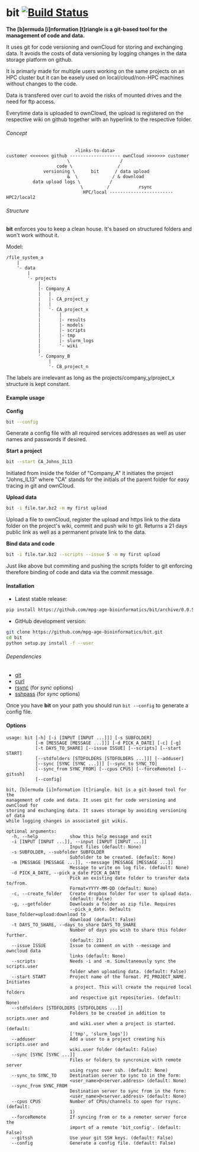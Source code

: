 # bit [![Build Status](https://travis-ci.org/mpg-age-bioinformatics/bit.svg?branch=master)](https://travis-ci.org/mpg-age-bioinformatics/bit)

**The [b]ermuda [i]nformation [t]riangle is a git-based tool for the management of code and data.**

It uses git for code versioning and ownCloud for storing and exchanging data. It avoids the costs of data versioning by logging changes in the data storage platform on github.

It is primarly made for multiple users working on the same projects on an HPC cluster but it can be easely used on local/cloud/non-HPC machines without changes to the code.

Data is transfered over curl to avoid the risks of mounted drives and the need for ftp access.

Everytime data is uploaded to ownClowd, the upload is registered on the respective wiki on github together with an hyperlink to the respective folder.

###### Concept

```
                          >links-to-data>
customer <<<<<<< github ------------------- ownCloud >>>>>>> customer
                       \                   /
                   code \                 /
              versioning \      bit      / data upload
                       &  \             / & download
          data upload logs \           /
                            \         /           rsync
                             HPC/local ------------------------HPC2/local2
```

###### Structure

**bit** enforces you to keep a clean house. It's based on structured folders and won't work without it.

Model:

```
/file_system_a
    |
    '- data
        |
        '- projects
            |
            |- Company_A
            |   |
            |   |- CA_project_y
            |   |
            |   '- CA_project_x
            |       |
            |       |- results
            |       |- models
            |       |- scripts
            |       |- tmp
            |       |- slurm_logs
            |       '- wiki
            |
            '- Company_B
                |
                '- CB_project_n
```

The labels are irrelevant as long as the projects/company_y/project_x structure is kept constant.

#### Example usage

**Config**
```bash
bit --config
```
Generate a config file with all required services addresses as well as user names and passwords if desired.

**Start a project** 
```bash
bit --start CA_Johns_IL13
```
Initiated from inside the folder of "Company_A" it initiates the project "Johns_IL13" where "CA" stands for the initials of the parent folder for easy tracing in git and ownCloud.

**Upload data**
```bash
bit -i file.tar.bz2 -m my first upload
```
Upload a file to ownCloud, register the upload and https link to the data folder on the project's wiki, commit and push wiki to git. Returns a 21 days public link as well as a permanent private link to the data.

**Bind data and code**
```bash
bit -i file.tar.bz2 --scripts --issue 5 -m my first upload
```
Just like above but commiting and pushing the scripts folder to git enforcing therefore binding of code and data via the commit message.



#### Installation

* Latest stable release:

```bash
pip install https://github.com/mpg-age-bioinformatics/bit/archive/0.0.5.tar.gz --user
```

* GitHub development version:

```bash
git clone https://github.com/mpg-age-bioinformatics/bit.git
cd bit
python setup.py install -f --user
```

###### Dependencies

* [git](https://git-scm.com)
* [curl](https://curl.haxx.se)
* [rsync](https://rsync.samba.org) (for *sync* options)
* [sshpass](https://sourceforge.net/projects/sshpass/) (for *sync* options)

Once you have **bit** on your path you should run `bit --config` to generate a config file.

#### Options

```
usage: bit [-h] [-i [INPUT [INPUT ...]]] [-s SUBFOLDER]
           [-m [MESSAGE [MESSAGE ...]]] [-d PICK_A_DATE] [-c] [-g]
           [-t DAYS_TO_SHARE] [--issue ISSUE] [--scripts] [--start START]
           [--stdfolders [STDFOLDERS [STDFOLDERS ...]]] [--adduser]
           [--sync [SYNC [SYNC ...]]] [--sync_to SYNC_TO]
           [--sync_from SYNC_FROM] [--cpus CPUS] [--forceRemote] [--gitssh]
           [--config]

bit, [b]ermuda [i]nformation [t]riangle. bit is a git-based tool for the
management of code and data. It uses git for code versioning and ownCloud for
storing and exchanging data. It saves storage by avoiding versioning of data
while logging changes in associated git wikis.

optional arguments:
  -h, --help            show this help message and exit
  -i [INPUT [INPUT ...]], --input [INPUT [INPUT ...]]
                        Input files (default: None)
  -s SUBFOLDER, --subfolder SUBFOLDER
                        Subfolder to be created. (default: None)
  -m [MESSAGE [MESSAGE ...]], --message [MESSAGE [MESSAGE ...]]
                        Message to write on log file. (default: None)
  -d PICK_A_DATE, --pick_a_date PICK_A_DATE
                        Pick an existing date folder to transfer data to/from.
                        Format=YYYY-MM-DD (default: None)
  -c, --create_folder   Create dropbox folder for user to upload data.
                        (default: False)
  -g, --getfolder       Downloads a folder as zip file. Requires
                        --pick_a_date. Defaults base_folder=upload:download to
                        download (default: False)
  -t DAYS_TO_SHARE, --days_to_share DAYS_TO_SHARE
                        Number of days you wish to share this folder further.
                        (default: 21)
  --issue ISSUE         Issue to comment on with --message and owncloud data
                        links (default: None)
  --scripts             Needs -i and -m. Simultaneously sync the scripts.user
                        folder when uploading data. (default: False)
  --start START         Project name of the format. PI_PROJECT_NAME. Initiates
                        a project. This will create the required local folders
                        and respective git repositories. (default: None)
  --stdfolders [STDFOLDERS [STDFOLDERS ...]]
                        Folders to be created in addition to scripts.user and
                        and wiki.user when a project is started. (default:
                        ['tmp', 'slurm_logs'])
  --adduser             Add a user to a project creating his scripts.user and
                        wiki.user folder (default: False)
  --sync [SYNC [SYNC ...]]
                        Files or folders to syncronize with remote server
                        using rsync over ssh. (default: None)
  --sync_to SYNC_TO     Destination server to sync to in the form:
                        <user_name>@<server.address> (default: None)
  --sync_from SYNC_FROM
                        Destination server to sync from in the form:
                        <user_name>@<server.address> (default: None)
  --cpus CPUS           Number of CPUs/channels to open for rsync. (default:
                        1)
  --forceRemote         If syncing from or to a remoter server force the
                        import of a remote 'bit_config'. (default: False)
  --gitssh              Use your git SSH keys. (default: False)
  --config              Generate a config file. (default: False)

```
